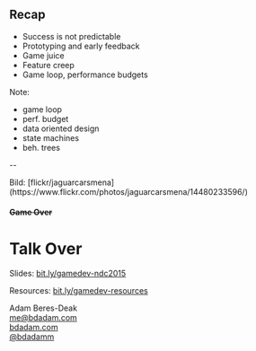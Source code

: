 ## Recap

- Success is not predictable
- Prototyping and early feedback
- Game juice
- Feature creep
- Game loop, performance budgets

Note:
- game loop
- perf. budget
- data oriented design
- state machines
- beh. trees

--

<!-- .slide: data-background="images/14480233596_1dc8ac6451_k.jpg" class="darkerbg" -->
<div class="attribution">Bild: [flickr/jaguarcarsmena](https://www.flickr.com/photos/jaguarcarsmena/14480233596/)</div>

#### ~~Game Over~~

# Talk Over

Slides: [bit.ly/gamedev-ndc2015](http://bit.ly/gamedev-ndc2015)

Resources: [bit.ly/gamedev-resources](http://bit.ly/gamedev-resources)

Adam Beres-Deak  
[me@bdadam.com](mailto:me@bdadam.com)  
[bdadam.com](http://bdadam.com/)  
[@bdadamm](https://twitter.com/bdadamm/)
